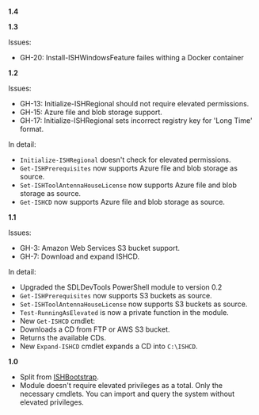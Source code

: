**1.4**

**1.3**

Issues:
- GH-20: Install-ISHWindowsFeature failes withing a Docker container

**1.2**

Issues:
- GH-13: Initialize-ISHRegional should not require elevated permissions.
- GH-15: Azure file and blob storage support. 
- GH-17: Initialize-ISHRegional sets incorrect registry key for 'Long Time' format.

In detail:
- `Initialize-ISHRegional` doesn't check for elevated permissions.
- `Get-ISHPrerequisites` now supports Azure file and blob storage as source.
- `Set-ISHToolAntennaHouseLicense` now supports Azure file and blob storage as source.
- `Get-ISHCD` now supports Azure file and blob storage as source.

**1.1**

Issues:
- GH-3: Amazon Web Services S3 bucket support.
- GH-7: Download and expand ISHCD.

In detail:
- Upgraded the SDLDevTools PowerShell module to version 0.2
- `Get-ISHPrerequisites` now supports S3 buckets as source. 
- `Set-ISHToolAntennaHouseLicense` now supports S3 buckets as source.
- `Test-RunningAsElevated` is now a private function in the module.
-  New `Get-ISHCD` cmdlet:
  - Downloads a CD from FTP or AWS S3 bucket.
  - Returns the available CDs.
-  New `Expand-ISHCD` cmdlet expands a CD into `C:\ISHCD`.

**1.0**

- Split from [ISHBootstrap](https://github.com/Sarafian/ISHBootstrap).
- Module doesn't require elevated privileges as a total. Only the necessary cmdlets. You can import and query the system without elevated privileges.
